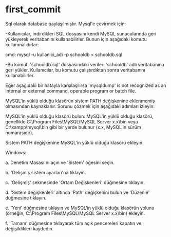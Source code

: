 # first_commit
Sql olarak database paylaşılmıştır. Mysql'e çevirmek için:

-Kullanıcılar, indirdikleri SQL dosyasını kendi MySQL sunucularında geri yükleyerek veritabanını kullanabilirler. Bunun için aşağıdaki komutu kullanmalıdırlar:

cmd:
mysql -u kullanici_adi -p schooldb < schooldb.sql


-Bu komut, 'schooldb.sql' dosyasındaki verileri 'schooldb' adlı veritabanına geri yükler. Kullanıcılar, bu komutu çalıştırdıktan sonra veritabanını kullanabilirler.


Eğer aşağıdaki bir hatayla karşılaşılırsa
	'mysqldump' is not recognized as an internal or external command,
	operable program or batch file.

MySQL'in yüklü olduğu klasörün sistem PATH değişkenine eklenmemiş olmasından kaynaklanır. Sorunu çözmek için aşağıdaki adımları izleyin:

MySQL'in yüklü olduğu klasörü bulun:
MySQL'in yüklü olduğu klasörü, genellikle C:\Program Files\MySQL\MySQL Server x.x\bin veya C:\xampp\mysql\bin gibi bir yerde bulunur (x.x, MySQL'in sürüm numarasıdır).

Sistem PATH değişkenine MySQL'in yüklü olduğu klasörü ekleyin:

Windows:

a. Denetim Masası'nı açın ve 'Sistem' öğesini seçin.

b. 'Gelişmiş sistem ayarları'na tıklayın.

c. 'Gelişmiş' sekmesinde 'Ortam Değişkenleri' düğmesine tıklayın.

d. 'Sistem değişkenleri' altında 'Path' değişkenini bulun ve 'Düzenle' düğmesine tıklayın.

e. 'Yeni' düğmesine tıklayın ve MySQL'in yüklü olduğu klasörün yolunu (örneğin, C:\Program Files\MySQL\MySQL Server x.x\bin) ekleyin.

f. 'Tamam' düğmesine tıklayarak tüm açık pencereleri kapatın ve değişiklikleri kaydedin.
